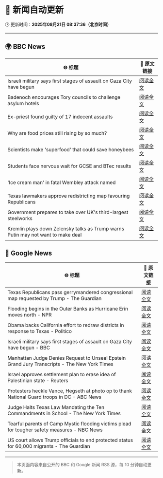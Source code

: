 # 🧠 新闻自动更新

🕒 更新时间：**2025年08月21日 08:37:36（北京时间）**

---

## 🌍 BBC News

| 🌐 标题 | 🔗 原文链接 |
|--------|-------------|
| Israeli military says first stages of assault on Gaza City have begun | [阅读全文](https://www.bbc.com/news/articles/clyr7l0z9edo?at_medium=RSS&at_campaign=rss) |
| Badenoch encourages Tory councils to challenge asylum hotels | [阅读全文](https://www.bbc.com/news/articles/cwy0j9n4qzwo?at_medium=RSS&at_campaign=rss) |
| Ex-priest found guilty of 17 indecent assaults | [阅读全文](https://www.bbc.com/news/articles/c20662dxl88o?at_medium=RSS&at_campaign=rss) |
| Why are food prices still rising by so much? | [阅读全文](https://www.bbc.com/news/articles/cyvn9z3y78lo?at_medium=RSS&at_campaign=rss) |
| Scientists make 'superfood' that could save honeybees | [阅读全文](https://www.bbc.com/news/articles/c776kynn771o?at_medium=RSS&at_campaign=rss) |
| Students face nervous wait for GCSE and BTec results | [阅读全文](https://www.bbc.com/news/articles/c4g64qedynlo?at_medium=RSS&at_campaign=rss) |
| 'Ice cream man' in fatal Wembley attack named | [阅读全文](https://www.bbc.com/news/articles/cx23g97vk9mo?at_medium=RSS&at_campaign=rss) |
| Texas lawmakers approve redistricting map favouring Republicans | [阅读全文](https://www.bbc.com/news/articles/cp8z4nj17dno?at_medium=RSS&at_campaign=rss) |
| Government prepares to take over UK's third-largest steelworks | [阅读全文](https://www.bbc.com/news/articles/cj0yd0829m4o?at_medium=RSS&at_campaign=rss) |
| Kremlin plays down Zelensky talks as Trump warns Putin may not want to make deal | [阅读全文](https://www.bbc.com/news/articles/cn92e52rpjxo?at_medium=RSS&at_campaign=rss) |

## 📰 Google News

| 🌐 标题 | 🔗 原文链接 |
|--------|-------------|
| Texas Republicans pass gerrymandered congressional map requested by Trump - The Guardian | [阅读全文](https://news.google.com/rss/articles/CBMijAFBVV95cUxOMkZVUG80LVFOMjlaRFRXSnJ0RVlLd3g5T0NSUk4zekJ4NEszTUh0elNCemFwOV9wcHpNVjZXUGFZTUxaUzBxeWM2TS1pV054NGduRHVid3ZXOXJ5Sk1QWHJZanFXRkMydEljWHpVMlRRcTQtREwtcXZSMk8yN2VaR2ZjOEs4ZUItTkROUQ?oc=5) |
| Flooding begins in the Outer Banks as Hurricane Erin moves north - NPR | [阅读全文](https://news.google.com/rss/articles/CBMimwFBVV95cUxOTHR1NlktOXVBUzhLNGhUelh1TTl1MWZqSjNvOERRQlFHNHRCUjY0bVRiN3dESzJMckt3NnV6OVdOWE83VjQyYjQzRVVERnFaeVFFVjBmc0R6VUJ5eHlTMDBiX2hBaGZ1ZjVCMHRDOHBadi0tZ3dYNHhHdjRfUkRWTkkyLVM4SFMxTi11Y1k4bEh6UVBzaFFYajBZTQ?oc=5) |
| Obama backs California effort to redraw districts in response to Texas - Politico | [阅读全文](https://news.google.com/rss/articles/CBMivAFBVV95cUxOU2RWeE5RM3hpb2VOalhWU002VEdtS3hPWjdHdjZqbFdId1k5RFFBMFE1V3VKRm9Mb290VTFOQVJOSFF3aEx3aTRRZlJFWGxUbkdrWXAwNkhrS3ByRmhsWEp6endTUV9sNTVuOFJCMllZaUpjVVBhM0ZZMEh0aG9JZEJabXdkWnRwT1BoeGxpaEMwWlRteFEwRHpFY0pfdWg2TEpKQmZjcW5WaXEwZHVqaDlQbmpZbVAtZVB5YQ?oc=5) |
| Israeli military says first stages of assault on Gaza City have begun - BBC | [阅读全文](https://news.google.com/rss/articles/CBMiWkFVX3lxTE95UU1Gc3hYX0JVSFhFV2RoblQ4SXFuUVhEb2c4TXI2dmlZbkxzMHd0U25HZmY1RkxMeFF3REVqS2lKdEdhck1iZm1hWm40MlpBdlJtM2VRWUJNUdIBX0FVX3lxTFBrTzVGaXFnMVdweUpMbGlibE5Qbm5GMnZQNlpMa2JCMmFDU2RjQlhEQmpOMldKWmVHa1VLa0RrdGcycTFBcmp4Zzloc0FOQWlBdk9nSXMwaEJBUUlWQS1N?oc=5) |
| Manhattan Judge Denies Request to Unseal Epstein Grand Jury Transcripts - The New York Times | [阅读全文](https://news.google.com/rss/articles/CBMijwFBVV95cUxPU2dBUl9vRmxKRjlFaElJN0ttYXJRZ25udmhWV1N1X01TU0pCYlBibFEzdDFVbm16T3UtaU5RNk9heDZUX09xaWZaNS1sLUZha3JSczBrcUVQaDc2VVh2M2tCRFplZlhQeW9UQ05tak15OU00WFlaNHN1a211N0pRUTdicE9DVjdoODRRV3NTWQ?oc=5) |
| Israel approves settlement plan to erase idea of Palestinian state - Reuters | [阅读全文](https://news.google.com/rss/articles/CBMitAFBVV95cUxQeDd0MExDbGVST2dLUFoteFdOb05OZnQxTGR4S2VFZVVyVGh1TkJITDJaREtOcUJhY2tsdFNHRVlmd1A2d0EwOGsyUnY1cDNSUG9pNEhKNno0b3k0WFQ5YlY3OW04RGVCYUI2dWZpZjBqMWNMSUhyNHUtLXJGOW4xdDlXQkY5ZEduNm40RnBCRDVIQ05ZajItVm95YWFDRS14cURaQUtlXy0yU21lSE5XZDVBME4?oc=5) |
| Protesters heckle Vance, Hegseth at photo op to thank National Guard troops in DC - ABC News | [阅读全文](https://news.google.com/rss/articles/CBMiowFBVV95cUxPRk5OSjF0UWUtNFRnRl8tNFR4eVJUUEtTbzFJb1BCU0xDZnZzUHVXcEdJbmZ3ODVoTGE1SU9NNm9VRnVlT2sybDE2RGlZN3hKb1g1R3J0UG5PSHdJbnV4Rkt2RlBDTlNHdkRWUnd6aHJnY1NidmI5b0R2bGU3Wm9IRVVqQkdkWjA4dGJrbXNLamJsb1dnQWdQZjFzYnZzSWVjTVYw0gGoAUFVX3lxTFB4RWViMlltaE9wQmp2cFFybVM0VVJVV0FrUXBSVXVTVlN6eHRBQ21Cb3FQY2VPLW83cU81cVRxZXRmLWVId09nOHQzQ2ZuNEdZZVdwTVhwbUlRcHFScDF3ZlZaS2IteXVsVlhDWEhMMzZlRGVQdE1scE1BTGdWY1doR1puSTlTZ0tVSWc0WkVoNGxNeFVzSjJkNHMyeU1LNTlyd21XQUNyYw?oc=5) |
| Judge Halts Texas Law Mandating the Ten Commandments in School - The New York Times | [阅读全文](https://news.google.com/rss/articles/CBMif0FVX3lxTFBBb2IzSXIyYTJhVTBBc0RKTE01a3BadXZxZzNiS2N5aEFwcXFWNkRUNEhWeUtwb2tIcUdsbDgxUi1wRGEzRTBhUTdvamhxTk1BUzlNeXE0c3FBM2J6b29NMXhWOG5oWUJDSVN4djVfNVFGU0h0QjBRM0hsaUc1cUU?oc=5) |
| Tearful parents of Camp Mystic flooding victims plead for tougher safety measures - NBC News | [阅读全文](https://news.google.com/rss/articles/CBMiugFBVV95cUxQYVR0XzVDb0tqUThQSGhkajB5QlpPb1VNQzBvaWcxUDM3NTJsTDczSlVGVGVfM3UzWmtyN1h3VHoxbEE4TmxfMWZ1cmkzbWF6eDJDaWVaMDBmUUMyMjRadUNmOWFLZzFnNjBvZXNOenVvOXFpak9zLW1XLVlUeGJWcmNpZjU5LWY3cDZjendnZFVxSnBobWhKV1NlZjYwbTNiSnNNUDhYU3B4akh5SjYtXzVzLU5QZGlkTHfSAVZBVV95cUxQNjAwTGM0MkxQTmRoeURwak5EMWVJVHY4OU1VamI0UjlmVG8wN2owb0RaRkE0WVVValVyYmVqZkJtYVNwSVk5TWlEQXRJdlMwY3dHbVFidw?oc=5) |
| US court allows Trump officials to end protected status for 60,000 migrants - The Guardian | [阅读全文](https://news.google.com/rss/articles/CBMimgFBVV95cUxPUUw1clFXRDlTbl9YNkptU0lJdEZGWjl1X0VwakZLV2xBXzRCNlFnTmZkNUlSYzNubWYwaWZsTk1QRlFZNm9iVnV4ZFF2RGNZc09waHN6UHpmY3Y0UVpGRXZfc2JUYjR2Q0dlMERLcHdUNG9ZTTZPUzFBM2VkWllWcTk1QjRrLU1LTTZVa0NQSmEzRG5tb2QwQm1B?oc=5) |

---
> 本页面内容来自公开的 BBC 和 Google 新闻 RSS 源，每 10 分钟自动更新。